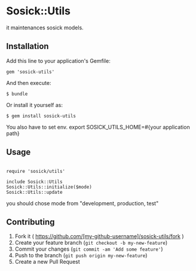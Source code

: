 # Sosick::Utils

it maintenances sosick models.

## Installation

Add this line to your application's Gemfile:

    gem 'sosick-utils'

And then execute:

    $ bundle

Or install it yourself as:

    $ gem install sosick-utils

You also have to set env.
export SOSICK_UTILS_HOME=#{your application path}

## Usage

<pre><code>
require 'sosick/utils'

include Sosick::Utils
Sosick::Utils::initialize($mode)
Sosick::Utils::update
</code></pre>

you should chose mode from "development, production, test"

## Contributing

1. Fork it ( https://github.com/[my-github-username]/sosick-utils/fork )
2. Create your feature branch (`git checkout -b my-new-feature`)
3. Commit your changes (`git commit -am 'Add some feature'`)
4. Push to the branch (`git push origin my-new-feature`)
5. Create a new Pull Request
